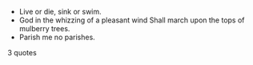  - Live or die, sink or swim.
 - God in the whizzing of a pleasant wind Shall march upon the tops of mulberry trees.
 - Parish me no parishes.

3 quotes